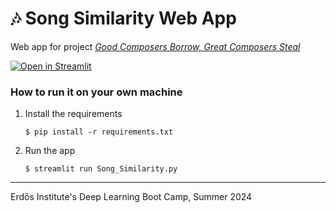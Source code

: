 # 🎶 Song Similarity Web App

Web app for project [*Good Composers Borrow, Great Composers Steal*](https://github.com/reggiebain/song-similarity-erdos/tree/main)


[![Open in Streamlit](https://static.streamlit.io/badges/streamlit_badge_black_white.svg)](https://song-similarity-webapp.streamlit.app/)

### How to run it on your own machine

1. Install the requirements

   ```
   $ pip install -r requirements.txt
   ```

2. Run the app

   ```
   $ streamlit run Song_Similarity.py
   ```
---
Erd&#337;s Institute\'s Deep Learning Boot Camp, Summer 2024